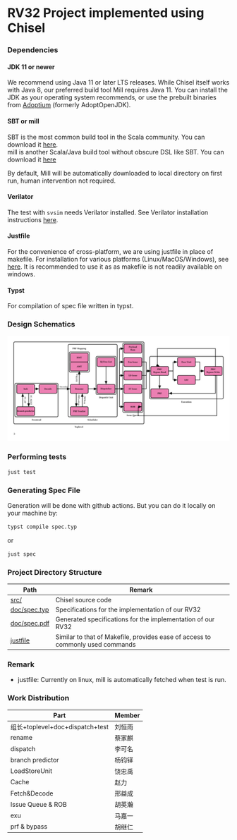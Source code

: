 RV32 Project implemented using Chisel
=======================

### Dependencies
#### JDK 11 or newer

We recommend using Java 11 or later LTS releases. While Chisel itself works with Java 8, our preferred build tool Mill requires Java 11. You can install the JDK as your operating system recommends, or use the prebuilt binaries from [Adoptium](https://adoptium.net/) (formerly AdoptOpenJDK).

#### SBT or mill

SBT is the most common build tool in the Scala community. You can download it [here](https://www.scala-sbt.org/download.html).  
mill is another Scala/Java build tool without obscure DSL like SBT. You can download it [here](https://github.com/com-lihaoyi/mill/releases)

By default, Mill will be automatically downloaded to local directory on first run, human intervention not required.

#### Verilator

The test with `svsim` needs Verilator installed.
See Verilator installation instructions [here](https://verilator.org/guide/latest/install.html).

#### Justfile

For the convenience of cross-platform, we are using justfile in place of makefile. For installation for various platforms (Linux/MacOS/Windows), see [here](https://github.com/casey/just). It is recommended to use it as as makefile is not readily available on windows.

#### Typst

For compilation of spec file written in typst.

### Design Schematics
![schem](./doc/diagram.svg)

### Performing tests
```sh
just test
```

### Generating Spec File
Generation will be done with github actions. But you can do it locally on your machine by:
```sh
typst compile spec.typ
```
or
```sh
just spec
```

### Project Directory Structure
| Path | Remark |
|------|--------|
| [src/](./src)   |   Chisel source code |
| [doc/spec.typ](./doc/spec.typ)   |    Specifications for the implementation of our RV32   |
| [doc/spec.pdf](./doc/spec.pdf)   |    Generated specifications for the implementation of our RV32   |
| [justfile](./justfile) | Similar to that of Makefile, provides ease of access to commonly used commands |

### Remark
+ justfile: Currently on linux, mill is automatically fetched when test is run.

### Work Distribution

| Part | Member |
|------|--------|
|组长+toplevel+doc+dispatch+test| 刘恒雨|
|rename|蔡家麒|
|dispatch|李可名|
|branch predictor|杨钧铎|
|LoadStoreUnit|饶忠禹|
|Cache|赵力|
|Fetch&Decode|邢益成|
|Issue Queue & ROB|胡英瀚|
|exu|马嘉一|
|prf & bypass|胡继仁|
